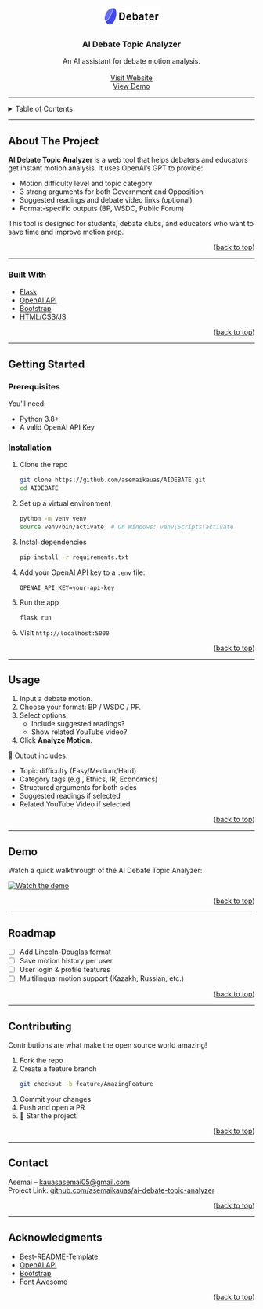 <a id="readme-top"></a>

<!-- PROJECT LOGO -->
<br />
<div align="center">
  <a href="https://github.com/yourusername/ai-debate-topic-analyzer">
    <img src="images/logo.png" alt="Logo" width="120" height="40">
  </a> 

  <h3 align="center">AI Debate Topic Analyzer</h3>

  <p align="center">
    An AI assistant for debate motion analysis. 
    <br />
    <br />
    <a href="https://debatelink-2.onrender.com/">Visit Website</a>
    <br />
    <a href="https://www.youtube.com/watch?v=zewjy05VNL8">View Demo</a>
  </p>
</div>

---

<details>
  <summary>Table of Contents</summary>
  <ol>
    <li><a href="#about-the-project">About The Project</a>
      <ul>
        <li><a href="#built-with">Built With</a></li>
      </ul>
    </li>
    <li><a href="#getting-started">Getting Started</a>
      <ul>
        <li><a href="#prerequisites">Prerequisites</a></li>
        <li><a href="#installation">Installation</a></li>
      </ul>
    </li>
    <li><a href="#usage">Usage</a></li>
    <li><a href="#demo">View Demo</a></li>
    <li><a href="#roadmap">Roadmap</a></li>
    <li><a href="#contributing">Contributing</a></li>
    <li><a href="#contact">Contact</a></li>
    <li><a href="#acknowledgments">Acknowledgments</a></li>
  </ol>
</details>

---

## About The Project

**AI Debate Topic Analyzer** is a web tool that helps debaters and educators get instant motion analysis. It uses OpenAI’s GPT to provide:

- Motion difficulty level and topic category
- 3 strong arguments for both Government and Opposition
- Suggested readings and debate video links (optional)
- Format-specific outputs (BP, WSDC, Public Forum)

This tool is designed for students, debate clubs, and educators who want to save time and improve motion prep.

<p align="right">(<a href="#readme-top">back to top</a>)</p>

---

### Built With

* [Flask](https://flask.palletsprojects.com/)
* [OpenAI API](https://platform.openai.com/)
* [Bootstrap](https://getbootstrap.com)
* [HTML/CSS/JS](https://developer.mozilla.org/)

<p align="right">(<a href="#readme-top">back to top</a>)</p>

---

## Getting Started

### Prerequisites

You’ll need:
- Python 3.8+
- A valid OpenAI API Key

### Installation

1. Clone the repo  
   ```bash
   git clone https://github.com/asemaikauas/AIDEBATE.git
   cd AIDEBATE
   ```

2. Set up a virtual environment  
   ```bash
   python -m venv venv
   source venv/bin/activate  # On Windows: venv\Scripts\activate
   ```

3. Install dependencies  
   ```bash
   pip install -r requirements.txt
   ```

4. Add your OpenAI API key to a `.env` file:  
   ```
   OPENAI_API_KEY=your-api-key
   ```

5. Run the app  
   ```bash
   flask run
   ```

6. Visit `http://localhost:5000`

<p align="right">(<a href="#readme-top">back to top</a>)</p>

---

## Usage

1. Input a debate motion.
2. Choose your format: BP / WSDC / PF.
3. Select options:
   - Include suggested readings?
   - Show related YouTube video?
4. Click **Analyze Motion**.

🎯 Output includes:
- Topic difficulty (Easy/Medium/Hard)
- Category tags (e.g., Ethics, IR, Economics)
- Structured arguments for both sides
- Suggested readings if selected 
- Related YouTube Video if selected

<p align="right">(<a href="#readme-top">back to top</a>)</p>

---

## Demo

Watch a quick walkthrough of the AI Debate Topic Analyzer:

[![Watch the demo](https://img.youtube.com/vi/zewjy05VNL8/maxresdefault.jpg)](https://www.youtube.com/watch?v=zewjy05VNL8)

<p align="right">(<a href="#readme-top">back to top</a>)</p>


---

## Roadmap

- [ ] Add Lincoln-Douglas format
- [ ] Save motion history per user
- [ ] User login & profile features
- [ ] Multilingual motion support (Kazakh, Russian, etc.)

<p align="right">(<a href="#readme-top">back to top</a>)</p>

---

## Contributing

Contributions are what make the open source world amazing!  

1. Fork the repo  
2. Create a feature branch  
   ```bash
   git checkout -b feature/AmazingFeature
   ```
3. Commit your changes  
4. Push and open a PR  
5. 🌟 Star the project!

<p align="right">(<a href="#readme-top">back to top</a>)</p>

---

## Contact

Asemai – kauasasemai05@gmail.com  
Project Link: [github.com/asemaikauas/ai-debate-topic-analyzer](https://github.com/asemaikauas/ai-debate-topic-analyzer)

<p align="right">(<a href="#readme-top">back to top</a>)</p>

---

## Acknowledgments

* [Best-README-Template](https://github.com/othneildrew/Best-README-Template)
* [OpenAI API](https://platform.openai.com/)
* [Bootstrap](https://getbootstrap.com)
* [Font Awesome](https://fontawesome.com)

<p align="right">(<a href="#readme-top">back to top</a>)</p>

